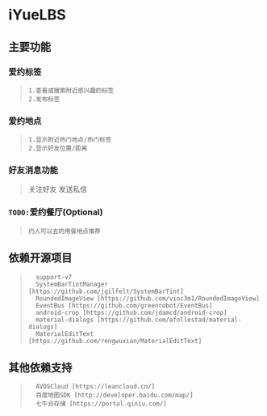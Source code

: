# iYueLBS

## 主要功能

### 爱约标签

>     1.查看或搜索附近感兴趣的标签
>     2.发布标签

### 爱约地点

>     1.显示附近热门地点/热门标签
>     2.显示好友位置/距离

### 好友消息功能

>    关注好友
>    发送私信

### `TODO:`爱约餐厅(Optional)

>     约人可以去的用餐地点推荐

## 依赖开源项目

>       support-v7
>       SystemBarTintManager [https://github.com/jgilfelt/SystemBarTint]
>       RoundedImageView [https://github.com/vinc3m1/RoundedImageView]
>       EventBus [https://github.com/greenrobot/EventBus]
>       android-crop [https://github.com/jdamcd/android-crop]
>       material-dialogs [https://github.com/afollestad/material-dialogs]
>       MaterialEditText [https://github.com/rengwuxian/MaterialEditText]

## 其他依赖支持

>       AVOSCloud [https://leancloud.cn/]
>       百度地图SDK [http://developer.baidu.com/map/]
>       七牛云存储 [https://portal.qiniu.com/]

